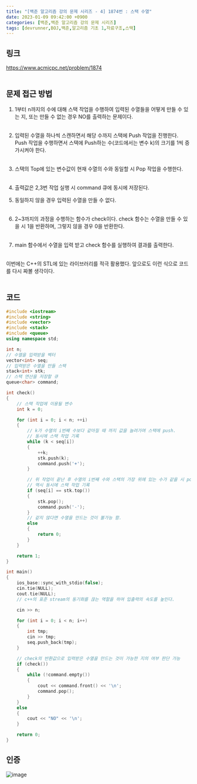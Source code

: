 ```yaml
---
title: "[백준 알고리즘 강의 문제 시리즈 - 4] 1874번 : 스택 수열"
date: 2023-01-09 09:42:00 +0900
categories: [백준,백준 알고리즘 강의 문제 시리즈]
tags: [devrunner,BOJ,백준,알고리즘 기초 1,자료구조,스택]
---
```


링크
---
<https://www.acmicpc.net/problem/1874>
<br/><br/>


문제 접근 방법
---
1. 1부터 n까지의 수에 대해 스택 작업을 수행하여 입력된 수열들을 어떻게 만들 수 있는 지, 또는 만들 수 없는 경우 NO를 출력하는 문제이다.<br/><br/>

2. 입력된 수열을 하나씩 스캔하면서 해당 수까지 스택에 Push 작업을 진행한다. Push 작업을 수행하면서 스택에 Push하는 수(코드에서는 변수 k)의 크기를 1씩 증가시켜야 한다.<br/><br/>

3. 스택의 Top에 있는 변수값이 현재 수열의 수와 동일할 시 Pop 작업을 수행한다.<br/><br/>

4. 출력값은 2,3번 작업 실행 시 command 큐에 동시에 저장된다.

5. 동일하지 않을 경우 입력된 수열을 만들 수 없다.<br/><br/>

6. 2~3까지의 과정을 수행하는 함수가 check이다. check 함수는 수열을 만들 수 있을 시 1을 반환하며, 그렇지 않을 경우 0을 반환한다.<br/><br/>

7. main 함수에서 수열을 입력 받고 check 함수를 실행하여 결과를 출력한다.<br/><br/>


이번에는 C++의 STL에 있는 라이브러리를 적극 활용했다. 앞으로도 이런 식으로 코드를 다시 짜볼 생각이다.<br/><br/>


코드
---
```cpp
#include <iostream>
#include <string>
#include <vector>
#include <stack>
#include <queue>
using namespace std;

int n;
// 수열을 입력받을 벡터
vector<int> seq;
// 입력받은 수열을 만들 스택
stack<int> stk;
// 스택 연산을 저장할 큐
queue<char> command;

int check()
{
    // 스택 작업에 이용될 변수
    int k = 0;

    for (int i = 0; i < n; ++i)
    {
        // k가 수열의 i번째 수보다 같아질 때 까지 값을 늘려가며 스택에 push.
        // 동시에 스택 작업 기록
        while (k < seq[i])
        {
            ++k;
            stk.push(k);
            command.push('+');
        }

        // 위 작업이 끝난 후 수열의 i번째 수와 스택의 가장 위에 있는 수가 같을 시 pop
        // 역시 동시에 스택 작업 기록
        if (seq[i] == stk.top())
        {
            stk.pop();
            command.push('-');
        }
        // 같지 않다면 수열을 만드는 것이 불가능 함.
        else
        {
            return 0;
        }
    }

    return 1;
}

int main()
{
    ios_base::sync_with_stdio(false);
    cin.tie(NULL);
    cout.tie(NULL);
    // c++의 표준 stream의 동기화를 끊는 역할을 하여 입출력의 속도를 높인다.

    cin >> n;

    for (int i = 0; i < n; i++)
    {
        int tmp;
        cin >> tmp;
        seq.push_back(tmp);
    }

    // check의 반환값으로 입력받은 수열을 만드는 것이 가능한 지의 여부 판단 가능
    if (check())
    {
        while (!command.empty())
        {
            cout << command.front() << '\n';
            command.pop();
        }
    }
    else
    {
        cout << "NO" << '\n';
    }

    return 0;
}
```

인증
---
![image](https://user-images.githubusercontent.com/87963766/211426790-214e401a-4103-4244-8f22-7f469d5d7246.png)

